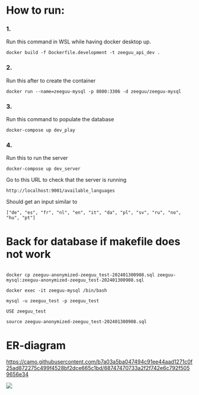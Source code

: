 # How to run:

### 1.

Run this command in WSL while having docker desktop up.

``docker build -f Dockerfile.development -t zeeguu_api_dev .``

### 2.

Run this after to create the container

``docker run --name=zeeguu-mysql -p 8080:3306 -d zeeguu/zeeguu-mysql``

### 3.

Run this command to populate the database

``docker-compose up dev_play``

### 4.

Run this to run the server

``docker-compose up dev_server``

Go to this URL to check that the server is running

``http://localhost:9001/available_languages``

Should get an input similar to

``["de", "es", "fr", "nl", "en", "it", "da", "pl", "sv", "ru", "no", "hu", "pt"]``

# Back for database if makefile does not work

````

docker cp zeeguu-anonymized-zeeguu_test-202401300908.sql zeeguu-mysql:zeeguu-anonymized-zeeguu_test-202401300908.sql

docker exec -it zeeguu-mysql /bin/bash

mysql -u zeeguu_test -p zeeguu_test

USE zeeguu_test

source zeeguu-anonymized-zeeguu_test-202401300908.sql

````
# ER-diagram

https://camo.githubusercontent.com/b7a03a5ba047494c91ee44aad1271c0f25ad872275c499f4528bf2dce665c1bd/68747470733a2f2f742e6c792f5059656e34

[![](https://mermaid.ink/img/pako:eNq1Wktz2zYQ_isczvTmZOw4dh3fOs2lh_aSW8czGIiELFQkwQKgbEXKf-8CJEgAXD4spzrYEnYBLBb7-HbJU5qJnKWP6S-_JN92oinyZMOSRrE8eeF6l_zJZEl5_rHgB_ZUPVVMfuX0WdLyqUrgA7P-EklONW1_0-JZEKWpVsmpHTEfXumEvTKZccWIEo3MGOF5st0PLDnLeEmLpGS0Go-q3Bujmmlesv5LS_rR_uvEkJpnBUtOSSgEbFrvwyGpFNkylrcCRfyNLNDxglbPDX1m-KS6EDRnckRUWvLqOdFcF2w0Shu9E1KNxjNRaVbp0fhOl8XvEzTVlCWVx1CsFyFzkonG5-91WTebgqsdqGHQqJu43ZOcb7c8awodrbmRYs-qcCxnBdMsDwcPPGcCuSgwNJmczx8-iJO7NG8zezEbmu2Tx2RHVXi3F81C2U6IkcR3qpD7NAS3bmzOvpFG-hlL0Ctm9oRa1DwjJa3hXPC3O5gdXcc6pp6mDhOOtxPcKOZpxFjXgh4PVGY7Kq0hRie26jXjyQ84yPkULDt1jrfw9sQT4hTR3U1c68L1KJLRbMdgc_s_3L4jnhaj0YQ5OdV1wYCAWe8iqTZC7MHp906sDVVwZ0oSBRvnTcF8bxgTl0VzG2DqArkUyxoNSQJCjJQs04RW6oVJlcScooAQReA7kwcI7YjPVOxVk1rSDHTBSBDi46hxHs7tHW8wp3NrIh7TUyokf-YVbKaSrRTlU7pmkpZwnsJO0sJN0SBor--B264aXspIvWh4CQdbOcfO2EnCBUIzmuNYsgzDuubV0fBDpobLyseELddkK8A-dJMfkeUKRmU1yhZudkeNbs0hgPjmSA8NwD9rk798S_XN2ruUVZPGTFOgBLFpzN4nvM07Sy053BvEdvBkhcoUcpzWOdkWIIVO3FTkQprafI1VDvDst6IUSieVj9L6XXxbmlDRnNuHpjjWkoNJyVlYH8kEQBxt_YkrWMH5UTe-HINC3DWOjxUFVYyHeXUgBuZGsaikr9bAIaKqGMNkBQXHIAU7sIKUvErmGehrMnYDDmHfnoyILdHMZAAH8HoVdUfvgkjH7rJAm8ymkM88M0I9xaHYcqzLfotocSo9enDHBH5BwGaCYI0zXJwqW08ZFk0i8XIB9UxFrKWsBCzelImQ1hU1bZA6D5HOO2bPKhqdibL1iQXeFVrAqymbPtp9MJISxcEkYVUztpwsnBpCtNqvxZTyU9FYN-7A84dxuzjuBU2vW6xjRnCriyQzidkPKhgUy7HKM4Djhchowb8bP7HD3hUPoXGKNYqREcOyZTjQPrr9pSDaTuwBD6KRPTsaoKQmYdkpqSHUiYoWEAHr40wQi_meUvtFbN25A4blUw-FGhot5nJUK5DrB4xvoJEFwgQH88pZlOUpNUy8hF3cWj318pwX9CeiVcxWxAiD3m_Yf-ijHFOZ5LVJ5hjgo0qTTNKXYoT6-iwLVQCJMnCbKw2SPxhTir1aMTN3pTM7q0tmzK5dkGx5AeWFgeJCBjtNsdkvymd1xMtNrlsHA0aIyKrZ9PoHiTbHGbkj3qe0G9iAhofqBGN-U6vjwuPYfOC7fHcG96OlX9p0CS0SWGJZBhfsqhuHgeIKcQVbHBxmWGPSCrvBnXdK_4th27g1pign2dCK8uuDoH3rWK2fEaqUyDjFDGfSSLwFFkzlnHSQGLTIXTOrG3m706G22C3nUHiLkNto3JGiCqQrMifmQTDpGIcGwIjx8niB43GvmMjZYQbJDId-1YGpdw5xHpOiXByT7e-FzoVnlZh1L_cXo9bWm3peLVRaAeG8lIcbioU8fToYNOCjuVmm96eLEV6bkTRKAHPyzrIuJIcVTapRa3hRueBHbba1yTldVnSQnP9HZYdPJYJWoNfoeFMLMZ6HdhEDXU1NyA0iQNqOMxMG5OoxLausbzuubfcs6rptSuKthDf2JYPO4vsaloOtVvzfhrUNopUdgaH480dZSXkxe8bAyvxORGcvJlZHoXv5wrx1prABLLS6Dqip3i3USNZiXSYFNzDPhtMVrO72Uqz31XNC0VVDpvBqQEtaVkQrCZkrmJwZzPHgeXjikuebBDVAKAuFFC30NBntWHLdelrQaBhHDOt1tsAyPWUD5dAML1YwI9R3F9zT-B0vIvFRdkChwYEWDcb9CpGKDKjWjxNwWBLDkBm9jnE-qlG8wJipBS5TI6JFUbMK7eFNh1C-Z4sHH9pt43IOZ7jMUgJxtY3OcfegkW12myoBjcGCm-CJBFCzNWi28O6Bla2PXSYKdZHCS7tYaAvn8C7E8eo5gAQ903veNJh952T8wGLpeUUkSbVlcmZ-TPfnO11LRnPTVa7YixpTc2Fozmyi5y0Z28p26SXDrCUDSViVjb3NI11mjF6jaSLWJEviOR0gboMFjhl2lP6TwvGs_-Hu95O8b8aTLG4eN1170vufDoap1pqsedS00BOx-RugZfmTJFi1n309otPtjist5PEdlz_1lsu-Ei8V-I3Y0A0vggfLtsZApCD_KGcMqBfYrbRocfjkg3xxnmaMjWOSMSS8o7M594h76kaDl1W-Nuwr_MZfdfmje9Nl8o2Z39sXZvq-dnqVlu1bl-ljao8FZd2OgYOlxj0q1gC8KYyDGFbaaPHtWGXpo5YNu0rbFwG6lzTdYE2rv4Xwf6aPp_Q1ffxw9_n64_Xtw8PDl5vPN9c3d5-v0mP6-OvNx7vPn25vP909fHq4v_n1y4-r9Ltd4Ba4r6_v7j_d3n-5v71_-HJ_lbKcg2n82b5Hal8n_fEfw-V8bg?type=png)](https://mermaid.live/edit#pako:eNq1Wktz2zYQ_isczvTmZOw4dh3fOs2lh_aSW8czGIiELFQkwQKgbEXKf-8CJEgAXD4spzrYEnYBLBb7-HbJU5qJnKWP6S-_JN92oinyZMOSRrE8eeF6l_zJZEl5_rHgB_ZUPVVMfuX0WdLyqUrgA7P-EklONW1_0-JZEKWpVsmpHTEfXumEvTKZccWIEo3MGOF5st0PLDnLeEmLpGS0Go-q3Bujmmlesv5LS_rR_uvEkJpnBUtOSSgEbFrvwyGpFNkylrcCRfyNLNDxglbPDX1m-KS6EDRnckRUWvLqOdFcF2w0Shu9E1KNxjNRaVbp0fhOl8XvEzTVlCWVx1CsFyFzkonG5-91WTebgqsdqGHQqJu43ZOcb7c8awodrbmRYs-qcCxnBdMsDwcPPGcCuSgwNJmczx8-iJO7NG8zezEbmu2Tx2RHVXi3F81C2U6IkcR3qpD7NAS3bmzOvpFG-hlL0Ctm9oRa1DwjJa3hXPC3O5gdXcc6pp6mDhOOtxPcKOZpxFjXgh4PVGY7Kq0hRie26jXjyQ84yPkULDt1jrfw9sQT4hTR3U1c68L1KJLRbMdgc_s_3L4jnhaj0YQ5OdV1wYCAWe8iqTZC7MHp906sDVVwZ0oSBRvnTcF8bxgTl0VzG2DqArkUyxoNSQJCjJQs04RW6oVJlcScooAQReA7kwcI7YjPVOxVk1rSDHTBSBDi46hxHs7tHW8wp3NrIh7TUyokf-YVbKaSrRTlU7pmkpZwnsJO0sJN0SBor--B264aXspIvWh4CQdbOcfO2EnCBUIzmuNYsgzDuubV0fBDpobLyseELddkK8A-dJMfkeUKRmU1yhZudkeNbs0hgPjmSA8NwD9rk798S_XN2ruUVZPGTFOgBLFpzN4nvM07Sy053BvEdvBkhcoUcpzWOdkWIIVO3FTkQprafI1VDvDst6IUSieVj9L6XXxbmlDRnNuHpjjWkoNJyVlYH8kEQBxt_YkrWMH5UTe-HINC3DWOjxUFVYyHeXUgBuZGsaikr9bAIaKqGMNkBQXHIAU7sIKUvErmGehrMnYDDmHfnoyILdHMZAAH8HoVdUfvgkjH7rJAm8ymkM88M0I9xaHYcqzLfotocSo9enDHBH5BwGaCYI0zXJwqW08ZFk0i8XIB9UxFrKWsBCzelImQ1hU1bZA6D5HOO2bPKhqdibL1iQXeFVrAqymbPtp9MJISxcEkYVUztpwsnBpCtNqvxZTyU9FYN-7A84dxuzjuBU2vW6xjRnCriyQzidkPKhgUy7HKM4Djhchowb8bP7HD3hUPoXGKNYqREcOyZTjQPrr9pSDaTuwBD6KRPTsaoKQmYdkpqSHUiYoWEAHr40wQi_meUvtFbN25A4blUw-FGhot5nJUK5DrB4xvoJEFwgQH88pZlOUpNUy8hF3cWj318pwX9CeiVcxWxAiD3m_Yf-ijHFOZ5LVJ5hjgo0qTTNKXYoT6-iwLVQCJMnCbKw2SPxhTir1aMTN3pTM7q0tmzK5dkGx5AeWFgeJCBjtNsdkvymd1xMtNrlsHA0aIyKrZ9PoHiTbHGbkj3qe0G9iAhofqBGN-U6vjwuPYfOC7fHcG96OlX9p0CS0SWGJZBhfsqhuHgeIKcQVbHBxmWGPSCrvBnXdK_4th27g1pign2dCK8uuDoH3rWK2fEaqUyDjFDGfSSLwFFkzlnHSQGLTIXTOrG3m706G22C3nUHiLkNto3JGiCqQrMifmQTDpGIcGwIjx8niB43GvmMjZYQbJDId-1YGpdw5xHpOiXByT7e-FzoVnlZh1L_cXo9bWm3peLVRaAeG8lIcbioU8fToYNOCjuVmm96eLEV6bkTRKAHPyzrIuJIcVTapRa3hRueBHbba1yTldVnSQnP9HZYdPJYJWoNfoeFMLMZ6HdhEDXU1NyA0iQNqOMxMG5OoxLausbzuubfcs6rptSuKthDf2JYPO4vsaloOtVvzfhrUNopUdgaH480dZSXkxe8bAyvxORGcvJlZHoXv5wrx1prABLLS6Dqip3i3USNZiXSYFNzDPhtMVrO72Uqz31XNC0VVDpvBqQEtaVkQrCZkrmJwZzPHgeXjikuebBDVAKAuFFC30NBntWHLdelrQaBhHDOt1tsAyPWUD5dAML1YwI9R3F9zT-B0vIvFRdkChwYEWDcb9CpGKDKjWjxNwWBLDkBm9jnE-qlG8wJipBS5TI6JFUbMK7eFNh1C-Z4sHH9pt43IOZ7jMUgJxtY3OcfegkW12myoBjcGCm-CJBFCzNWi28O6Bla2PXSYKdZHCS7tYaAvn8C7E8eo5gAQ903veNJh952T8wGLpeUUkSbVlcmZ-TPfnO11LRnPTVa7YixpTc2Fozmyi5y0Z28p26SXDrCUDSViVjb3NI11mjF6jaSLWJEviOR0gboMFjhl2lP6TwvGs_-Hu95O8b8aTLG4eN1170vufDoap1pqsedS00BOx-RugZfmTJFi1n309otPtjist5PEdlz_1lsu-Ei8V-I3Y0A0vggfLtsZApCD_KGcMqBfYrbRocfjkg3xxnmaMjWOSMSS8o7M594h76kaDl1W-Nuwr_MZfdfmje9Nl8o2Z39sXZvq-dnqVlu1bl-ljao8FZd2OgYOlxj0q1gC8KYyDGFbaaPHtWGXpo5YNu0rbFwG6lzTdYE2rv4Xwf6aPp_Q1ffxw9_n64_Xtw8PDl5vPN9c3d5-v0mP6-OvNx7vPn25vP909fHq4v_n1y4-r9Ltd4Ba4r6_v7j_d3n-5v71_-HJ_lbKcg2n82b5Hal8n_fEfw-V8bg)



